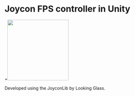 # Joycon FPS controller in Unity

+<img src="demo_gif.gif?raw=true" width="200px">

Developed using the JoyconLib by Looking Glass.